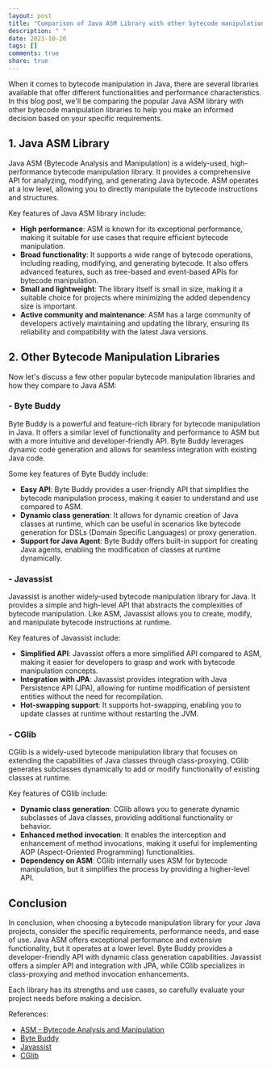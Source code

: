 ```yaml
---
layout: post
title: "Comparison of Java ASM Library with other bytecode manipulation libraries"
description: " "
date: 2023-10-20
tags: []
comments: true
share: true
---
```


When it comes to bytecode manipulation in Java, there are several libraries available that offer different functionalities and performance characteristics. In this blog post, we'll be comparing the popular Java ASM library with other bytecode manipulation libraries to help you make an informed decision based on your specific requirements.

## 1. Java ASM Library

Java ASM (Bytecode Analysis and Manipulation) is a widely-used, high-performance bytecode manipulation library. It provides a comprehensive API for analyzing, modifying, and generating Java bytecode. ASM operates at a low level, allowing you to directly manipulate the bytecode instructions and structures.

Key features of Java ASM library include:

- **High performance**: ASM is known for its exceptional performance, making it suitable for use cases that require efficient bytecode manipulation.
- **Broad functionality**: It supports a wide range of bytecode operations, including reading, modifying, and generating bytecode. It also offers advanced features, such as tree-based and event-based APIs for bytecode manipulation.
- **Small and lightweight**: The library itself is small in size, making it a suitable choice for projects where minimizing the added dependency size is important.
- **Active community and maintenance**: ASM has a large community of developers actively maintaining and updating the library, ensuring its reliability and compatibility with the latest Java versions.

## 2. Other Bytecode Manipulation Libraries

Now let's discuss a few other popular bytecode manipulation libraries and how they compare to Java ASM:

### - Byte Buddy

Byte Buddy is a powerful and feature-rich library for bytecode manipulation in Java. It offers a similar level of functionality and performance to ASM but with a more intuitive and developer-friendly API. Byte Buddy leverages dynamic code generation and allows for seamless integration with existing Java code.

Some key features of Byte Buddy include:

- **Easy API**: Byte Buddy provides a user-friendly API that simplifies the bytecode manipulation process, making it easier to understand and use compared to ASM.
- **Dynamic class generation**: It allows for dynamic creation of Java classes at runtime, which can be useful in scenarios like bytecode generation for DSLs (Domain Specific Languages) or proxy generation.
- **Support for Java Agent**: Byte Buddy offers built-in support for creating Java agents, enabling the modification of classes at runtime dynamically.

### - Javassist

Javassist is another widely-used bytecode manipulation library for Java. It provides a simple and high-level API that abstracts the complexities of bytecode manipulation. Like ASM, Javassist allows you to create, modify, and manipulate bytecode instructions at runtime.

Key features of Javassist include:

- **Simplified API**: Javassist offers a more simplified API compared to ASM, making it easier for developers to grasp and work with bytecode manipulation concepts.
- **Integration with JPA**: Javassist provides integration with Java Persistence API (JPA), allowing for runtime modification of persistent entities without the need for recompilation.
- **Hot-swapping support**: It supports hot-swapping, enabling you to update classes at runtime without restarting the JVM.

### - CGlib

CGlib is a widely-used bytecode manipulation library that focuses on extending the capabilities of Java classes through class-proxying. CGlib generates subclasses dynamically to add or modify functionality of existing classes at runtime.

Key features of CGlib include:

- **Dynamic class generation**: CGlib allows you to generate dynamic subclasses of Java classes, providing additional functionality or behavior.
- **Enhanced method invocation**: It enables the interception and enhancement of method invocations, making it useful for implementing AOP (Aspect-Oriented Programming) functionalities.
- **Dependency on ASM**: CGlib internally uses ASM for bytecode manipulation, but it simplifies the process by providing a higher-level API.

## Conclusion

In conclusion, when choosing a bytecode manipulation library for your Java projects, consider the specific requirements, performance needs, and ease of use. Java ASM offers exceptional performance and extensive functionality, but it operates at a lower level. Byte Buddy provides a developer-friendly API with dynamic class generation capabilities. Javassist offers a simpler API and integration with JPA, while CGlib specializes in class-proxying and method invocation enhancements.

Each library has its strengths and use cases, so carefully evaluate your project needs before making a decision.

References:
- [ASM - Bytecode Analysis and Manipulation](https://asm.ow2.io/)
- [Byte Buddy](https://bytebuddy.net/)
- [Javassist](https://www.javassist.org/)
- [CGlib](https://cglib.github.io/cglib/)